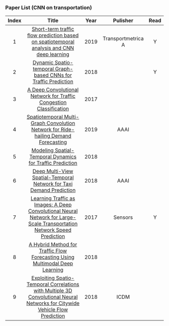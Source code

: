 ### Paper List (CNN on transportation)

| Index |                                                             Title                                                             | Year |      Pulisher      | Read |
|:-----:|:-----------------------------------------------------------------------------------------------------------------------------:|:----:|:------------------:|:----:|
|   1   | [Short-term traffic flow prediction based on spatiotemporal analysis and CNN deep learning]                                   | 2019 | Transportmetrica A |   Y  |
|   2   | [Dynamic Spatio-temporal Graph-based CNNs for Traffic Prediction]                                                             | 2018 |                    |   Y   |
|   3   | [A Deep Convolutional Network for Traffic Congestion Classification]                                                          | 2017 |                    |      |
|   4   | [Spatiotemporal Multi-Graph Convolution Network for Ride-hailing Demand Forecasting]                                          | 2019 |        AAAI        |      |
|   5   | [Modeling Spatial-Temporal Dynamics for Traffic Prediction]                                                                   | 2018 |                    |      |
|   6   | [Deep Multi-View Spatial-Temporal Network for Taxi Demand Prediction]                                                         | 2018 |        AAAI        |      |
|   7   | [Learning Traffic as Images: A Deep Convolutional Neural Network for Large-Scale Transportation Network Speed Prediction]     | 2017 |       Sensors      |   Y  |
|   8   | [A Hybrid Method for Traffic Flow Forecasting Using Multimodal Deep Learning]                                                 | 2018 |                    |      |
|   9   | [Exploiting Spatio-Temporal Correlations with Multiple 3D Convolutional Neural Networks for Citywide Vehicle Flow Prediction] | 2018 |        ICDM        |      |




[Spatiotemporal Multi-Graph Convolution Network for Ride-hailing Demand Forecasting]:http://www-scf.usc.edu/~yaguang/papers/aaai19_multi_graph_convolution.pdf
[Dynamic Spatio-temporal Graph-based CNNs for Traffic Prediction]:https://arxiv.org/pdf/1812.02019.pdf
[Short-term traffic flow prediction based on spatiotemporal analysis and CNN deep learning]: https://www.tandfonline.com/doi/pdf/10.1080/23249935.2019.1637966
[Exploiting Spatio-Temporal Correlations with Multiple 3D Convolutional Neural Networks for Citywide Vehicle Flow Prediction]:https://ieeexplore.ieee.org/stamp/stamp.jsp?tp=&arnumber=8594916
[A Hybrid Method for Traffic Flow Forecasting Using Multimodal Deep Learning]: https://arxiv.org/ftp/arxiv/papers/1803/1803.02099.pdf
[Learning Traffic as Images: A Deep Convolutional Neural Network for Large-Scale Transportation Network Speed Prediction]:https://www.mdpi.com/1424-8220/17/4/818
[Deep Multi-View Spatial-Temporal Network for Taxi Demand Prediction]: https://www.aaai.org/ocs/index.php/AAAI/AAAI18/paper/view/16069/15978
[Modeling Spatial-Temporal Dynamics for Traffic Prediction]: https://www.researchgate.net/profile/Huaxiu_Yao/publication/323570926_Modeling_Spatial-Temporal_Dynamics_for_Traffic_Prediction/links/5b1e23ea45851587f29f6a61/Modeling-Spatial-Temporal-Dynamics-for-Traffic-Prediction.pdf
[A Deep Convolutional Network for Traffic Congestion Classification]: https://dais-ita.org/sites/default/files/nato_ist_trafficCongestion_Paper4_Issue1.pdf

